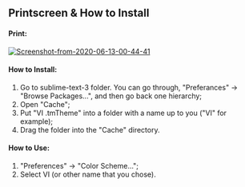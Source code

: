 ## Printscreen & How to Install

#### Print:
<a href="https://ibb.co/6vmJ8mG"><img src="https://i.ibb.co/jVTZzTq/Screenshot-from-2020-06-13-00-44-41.png" alt="Screenshot-from-2020-06-13-00-44-41" border="0"></a>

#### How to Install:
 
 1. Go to sublime-text-3 folder. You can go through, "Preferances" -> "Browse Packages...", and then go back one hierarchy;
 2. Open "Cache";
 3. Put "VI .tmTheme" into a folder with a name up to you ("VI" for example);
 4. Drag the folder into the "Cache" directory.
 
 #### How to Use:
 
 1. "Preferences" -> "Color Scheme...";
 2. Select VI (or other name that you chose). 
